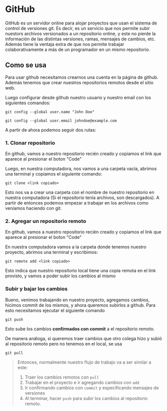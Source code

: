 # GitHub
GitHub es un servidor online para alojar proyectos que usan el sistema de control de versiones git.
Es decir, es un servicio que nos permite subir nuestors archivos versionados a un repositorio online, y este no pierde la información de las distintas versiones, ramas, mensajes de cambios, etc.
Además tiene la ventaja extra de que nos permite trabajar colaborativamente a más de un programador en un mismo repositorio.

## Como se usa
Para usar github necesitamos crearnos una cuenta en la página de github. Además tenemos que crear nuestros repositorios remotos desde el sitio web.

Luego configurar desde github nuestro usuario y nuestro email con los siguientes comandos:
```git
git config --global user.name "John Doe"
```
```git
git config --global user.email johndoe@example.com
```

A partir de ahora podemos seguir dos rutas:
### 1. Clonar repositorio
En github, vamos a nuestro repositorio recién creado y copiamos el link que aparece al presionar el boton "Code"

Luego, en nuestra computadora, nos vamos a una carpeta vacía, abrimos una terminal y copiamos el siguiente comando:
```
git clone <link copiado>
```

Esto nos va a crear una carpeta con el nombre de nuestro repositorio en nuestra computadora (Si el repositorio tenía archivos, son descargados). A partir de entonces podemos empezar a trabajar en los archivos como veníamos haciendo con git.

### 2. Agregar un repositorio remoto
En github, vamos a nuestro repositorio recién creado y copiamos el link que aparece al presionar el boton "Code"

En nuestra computadora vamos a la carpeta donde tenemos nuestro proyecto, abrimos una terminal y escribimos:
```
git remote add <link copiado>
```

Esto indica que nuestro repositorio local tiene una copia remota en el link provisto, y vamos a poder subir los cambios al mismo

### Subir y bajar los cambios
Bueno, venimos trabajando en nuestro proyecto, agregamos cambios, hicimos commit de los mismos, y ahora queremos subirlos a github. Para esto necesitamos ejecutar el siguiente comando
```
git push
```
Esto sube los cambios **confirmados con commit** a el repositorio remoto.

De manera análoga, si queremos traer cambios que otro colega hizo y subió al repositorio remoto pero no tenemos en el local, se usa
```
git pull
```

> Entonces, normalmente nuestro flujo de trabajo va a ser similar a este:
> 1. Traer los cambios remotos con ```pull```
> 2. Trabajar en el proyecto e ir agregando cambios con ```add```
> 3. Ir confirmando cambios con ```commit``` y especificando mensajes de versiones
> 4. Al terminar, hacer ```push``` para subir los cambios al repositorio remoto.
